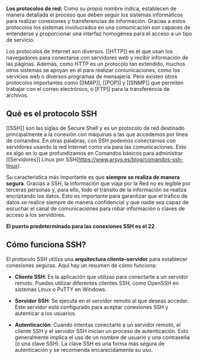 **Los protocolos de red:** Como su propio nombre indica, establecen de manera detallada el proceso que deben seguir los sistemas informáticos para realizar conexiones y transferencias de información. Gracias a estos protocolos los sistemas involucrados en una comunicación son capaces de entenderse y proporcionar una interfaz homogénea para el acceso a un tipo de servicio.

Los protocolos de Internet son diversos. [[HTTP]] es el que usan los navegadores para conectarse con servidores web y recibir información de las páginas. Además, como HTTP es un protocolo tan extendido, muchos otros sistemas se apoyan en él para realizar comunicaciones, como los servicios web o diversos programas de mensajería. Pero existen otros protocolos importantes como [[IMAP]], [[POP]] y [[SNMP]] que permiten trabajar con el correo electrónico, o [FTP]] para la transferencia de archivos.
## Qué es el protocolo SSH

[[SSH]] son las siglas de Secure Shell y es un protocolo de red destinado principalmente a la conexión con máquinas a las que accedemos por línea de comandos. En otras palabras, con SSH podemos conectarnos con servidores usando la red Internet como vía para las comunicaciones. Esto es algo en lo que profundizamos en Comandos básicos para administrar [[Servidores]] Linux por SSH(https://www.arsys.es/blog/comandos-ssh-linux).

Su característica más importante es que **siempre se realiza de manera segura**. Gracias a SSH, la información que viaja por la Red no es legible por terceras personas y, para ello, todo el tránsito de la información se realiza encriptando los datos. Esto es importante para garantizar que el tráfico de datos se realice siempre de manera confidencial y que nadie sea capaz de escuchar el canal de comunicaciones para robar información o claves de acceso a los servidores.

**El puerto predeterminado para las conexiones SSH es el 22**.
## Cómo funciona SSH?

El protocolo SSH utiliza una **arquitectura cliente-servidor** para establecer conexiones seguras. Aquí hay un resumen de cómo funciona:

- **Cliente SSH**: Es la aplicación que utilizas para conectarte a un servidor remoto. Puedes utilizar diferentes clientes SSH, como OpenSSH en sistemas Linux o PuTTY en Windows.

- **Servidor SSH**: Se ejecuta en el servidor remoto al que deseas acceder. Este servidor está configurado para aceptar conexiones SSH y autenticar a los usuarios.

- **Autenticación**: Cuando intentas conectarte a un servidor remoto, el cliente SSH y el servidor SSH inician un proceso de autenticación. Esto generalmente implica el uso de un nombre de usuario y una contraseña (o una clave SSH). La clave SSH es una forma más segura de autenticación y se recomienda encarecidamente su uso.